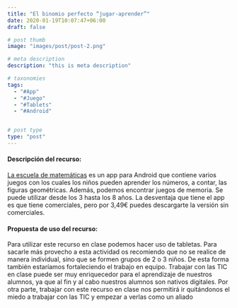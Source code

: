 ```yaml
---
title: "El binomio perfecto “jugar-aprender”"
date: 2020-01-19T10:07:47+06:00
draft: false

# post thumb
image: "images/post/post-2.png"

# meta description
description: "this is meta description"

# taxonomies
tags:
  - "#App"
  - "#Juego"
  - "#Tablets"
  - "#Android"


# post type
type: "post"
---
```

#### Descripción del recurso:
[La escuela de matemáticas](https://play.google.com/store/apps/details?id=com.forqan.tech.mathschool&hl=es)
 es un app para Android que contiene varios juegos con los cuales los niños pueden aprender los números, a contar, las figuras geométricas. Además, podemos encontrar juegos de memoria. Se puede utilizar desde los 3 hasta los 8 años.  La desventaja que tiene el app es que tiene comerciales, pero por 3,49€ puedes descargarte la versión sin comerciales.
#### Propuesta de uso del recurso:
Para utilizar este recurso en clase podemos hacer uso de tabletas. Para sacarle más provecho a esta actividad os recomiendo que no se realice de manera individual, sino que se formen grupos de 2 o 3 niños. De esta forma también estaríamos fortaleciendo el trabajo en equipo. Trabajar con las TIC en clase puede ser muy enriquecedor para el aprendizaje de nuestros alumnos, ya que al fin y al cabo nuestros alumnos son nativos digitales. Por otra parte, trabajar con este recurso en clase nos permitirá ir quitándonos el miedo a trabajar con las TIC y empezar a verlas como un aliado
